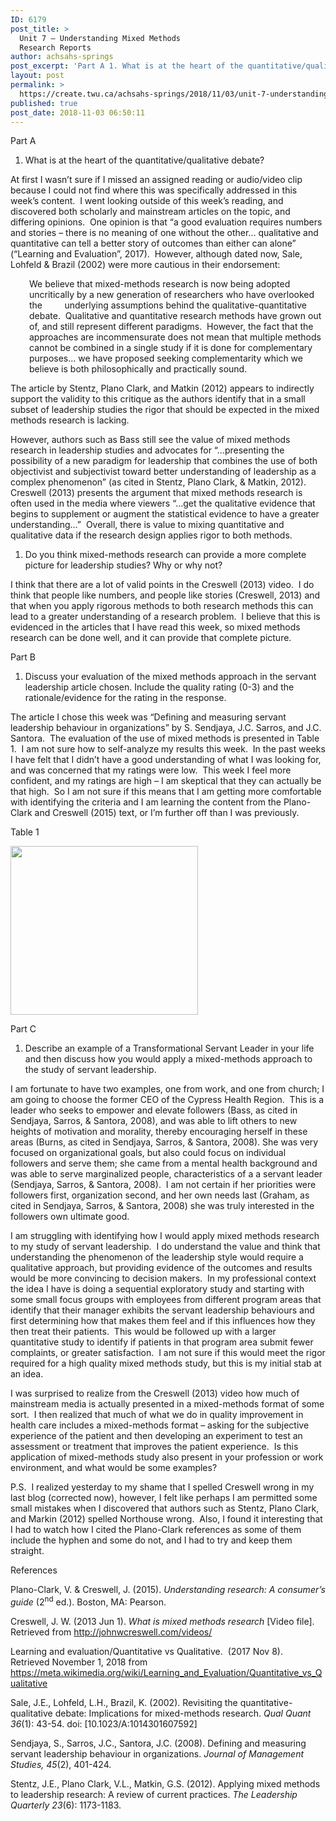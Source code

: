 ```yaml
---
ID: 6179
post_title: >
  Unit 7 – Understanding Mixed Methods
  Research Reports
author: achsahs-springs
post_excerpt: 'Part A 1. What is at the heart of the quantitative/qualitative debate? At first I wasn&rsquo;t sure if I missed an assigned reading or audio/video clip because I could not find where this was specifically addressed in this week&rsquo;s content.&nbsp; I went looking outside of this week&rsquo;s reading, and discovered both scholarly and mainstream articles [&hellip;]'
layout: post
permalink: >
  https://create.twu.ca/achsahs-springs/2018/11/03/unit-7-understanding-mixed-methods-research-reports/
published: true
post_date: 2018-11-03 06:50:11
---
```

Part A

<ol>
<li>What is at the heart of the quantitative/qualitative debate?</li>
</ol>

At first I wasn’t sure if I missed an assigned reading or audio/video clip because I could not find where this was specifically addressed in this week’s content.  I went looking outside of this week’s reading, and discovered both scholarly and mainstream articles on the topic, and differing opinions.  One opinion is that “a good evaluation requires numbers and stories – there is no meaning of one without the other… qualitative and quantitative can tell a better story of outcomes than either can alone” (“Learning and Evaluation”, 2017).  However, although dated now, Sale, Lohfeld &amp; Brazil (2002) were more cautious in their endorsement:

<p style="text-align: left;padding-left: 30px">We believe that mixed-methods research is now being adopted uncritically by a new generation of researchers who have overlooked the         underlying assumptions behind the qualitative-quantitative debate.  Qualitative and quantitative research methods have grown out of, and still represent different paradigms.  However, the fact that the approaches are incommensurate does not mean that multiple methods cannot be combined in a single study if it is done for complementary purposes&#8230; we have proposed seeking complementarity which we believe is both philosophically and practically sound.</p>

The article by Stentz, Plano Clark, and Matkin (2012) appears to indirectly support the validity to this critique as the authors identify that in a small subset of leadership studies the rigor that should be expected in the mixed methods research is lacking.

However, authors such as Bass still see the value of mixed methods research in leadership studies and advocates for “…presenting the possibility of a new paradigm for leadership that combines the use of both objectivist and subjectivist toward better understanding of leadership as a complex phenomenon” (as cited in Stentz, Plano Clark, &amp; Matkin, 2012).  Creswell (2013) presents the argument that mixed methods research is often used in the media where viewers “…get the qualitative evidence that begins to supplement or augment the statistical evidence to have a greater understanding…”  Overall, there is value to mixing quantitative and qualitative data if the research design applies rigor to both methods.

<ol>
<li>Do you think mixed-methods research can provide a more complete picture for leadership studies? Why or why not?</li>
</ol>

I think that there are a lot of valid points in the Creswell (2013) video.  I do think that people like numbers, and people like stories (Creswell, 2013) and that when you apply rigorous methods to both research methods this can lead to a greater understanding of a research problem.  I believe that this is evidenced in the articles that I have read this week, so mixed methods research can be done well, and it can provide that complete picture.

Part B

<ol>
<li>Discuss your evaluation of the mixed methods approach in the servant leadership article chosen. Include the quality rating (0-3) and the rationale/evidence for the rating in the response.</li>
</ol>

The article I chose this week was “Defining and measuring servant leadership behaviour in organizations” by S. Sendjaya, J.C. Sarros, and J.C. Santora.  The evaluation of the use of mixed methods is presented in Table 1.  I am not sure how to self-analyze my results this week.  In the past weeks I have felt that I didn’t have a good understanding of what I was looking for, and was concerned that my ratings were low.  This week I feel more confident, and my ratings are high – I am skeptical that they can actually be that high.  So I am not sure if this means that I am getting more comfortable with identifying the criteria and I am learning the content from the Plano-Clark and Creswell (2015) text, or I’m further off than I was previously.

Table 1

<a href="http://create.twu.ca/achsahs-springs/files/2018/11/Blog-7-Table-1.png"><img class="alignnone size-medium wp-image-254" src="http://create.twu.ca/achsahs-springs/files/2018/11/Blog-7-Table-1-300x270.png" alt="" width="300" height="270" srcset="https://create.twu.ca/achsahs-springs/files/2018/11/Blog-7-Table-1-300x270.png 300w, https://create.twu.ca/achsahs-springs/files/2018/11/Blog-7-Table-1-768x690.png 768w, https://create.twu.ca/achsahs-springs/files/2018/11/Blog-7-Table-1-676x608.png 676w, https://create.twu.ca/achsahs-springs/files/2018/11/Blog-7-Table-1.png 772w" sizes="(max-width: 300px) 100vw, 300px" /></a>

Part C

<ol>
<li>Describe an example of a Transformational Servant Leader in your life and then discuss how you would apply a mixed-methods approach to the study of servant leadership.</li>
</ol>

I am fortunate to have two examples, one from work, and one from church; I am going to choose the former CEO of the Cypress Health Region.  This is a leader who seeks to empower and elevate followers (Bass, as cited in Sendjaya, Sarros, &amp; Santora, 2008), and was able to lift others to new heights of motivation and morality, thereby encouraging herself in these areas (Burns, as cited in Sendjaya, Sarros, &amp; Santora, 2008). She was very focused on organizational goals, but also could focus on individual followers and serve them; she came from a mental health background and was able to serve marginalized people, characteristics of a a servant leader (Sendjaya, Sarros, &amp; Santora, 2008).  I am not certain if her priorities were followers first, organization second, and her own needs last (Graham, as cited in Sendjaya, Sarros, &amp; Santora, 2008) she was truly interested in the followers own ultimate good.

I am struggling with identifying how I would apply mixed methods research to my study of servant leadership.  I do understand the value and think that understanding the phenomenon of the leadership style would require a qualitative approach, but providing evidence of the outcomes and results would be more convincing to decision makers.  In my professional context the idea I have is doing a sequential exploratory study and starting with some small focus groups with employees from different program areas that identify that their manager exhibits the servant leadership behaviours and first determining how that makes them feel and if this influences how they then treat their patients.  This would be followed up with a larger quantitative study to identify if patients in that program area submit fewer complaints, or greater satisfaction.  I am not sure if this would meet the rigor required for a high quality mixed methods study, but this is my initial stab at an idea.

I was surprised to realize from the Creswell (2013) video how much of mainstream media is actually presented in a mixed-methods format of some sort.  I then realized that much of what we do in quality improvement in health care includes a mixed-methods format – asking for the subjective experience of the patient and then developing an experiment to test an assessment or treatment that improves the patient experience.  Is this application of mixed-methods study also present in your profession or work environment, and what would be some examples?

P.S.  I realized yesterday to my shame that I spelled Creswell wrong in my last blog (corrected now), however, I felt like perhaps I am permitted some small mistakes when I discovered that authors such as Stentz, Plano Clark, and Markin (2012) spelled Northouse wrong.  Also, I found it interesting that I had to watch how I cited the Plano-Clark references as some of them include the hyphen and some do not, and I had to try and keep them straight.

References

Plano-Clark, V. &amp; Creswell, J. (2015). <em>Understanding research: A consumer’s guide</em> (2<sup>nd</sup> ed.). Boston, MA: Pearson.

Creswell, J. W. (2013 Jun 1). <em>What is mixed methods research</em> [Video file]. Retrieved from http://johnwcreswell.com/videos/

Learning and evaluation/Quantitative vs Qualitative.  (2017 Nov 8).  Retrieved November 1, 2018 from https://meta.wikimedia.org/wiki/Learning_and_Evaluation/Quantitative_vs_Qualitative

Sale, J.E., Lohfeld, L.H., Brazil, K. (2002). Revisiting the quantitative-qualitative debate: Implications for mixed-methods research. <em>Qual Quant</em> <em>36</em>(1): 43-54. doi: [10.1023/A:1014301607592]

Sendjaya, S., Sarros, J.C., Santora, J.C. (2008). Defining and measuring servant leadership behaviour in organizations. <em>Journal of Management Studies, 45</em>(2), 401-424.

Stentz, J.E., Plano Clark, V.L., Matkin, G.S. (2012). Applying mixed methods to leadership research: A review of current practices. <em>The Leadership Quarterly 23</em>(6): 1173-1183.